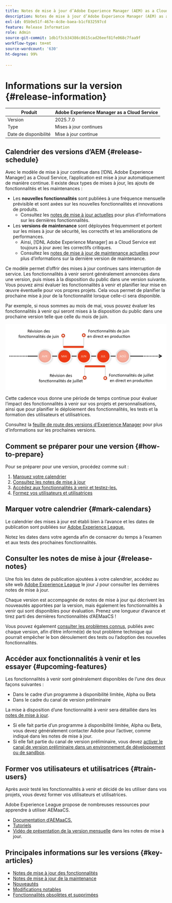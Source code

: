 ```yaml
---
title: Notes de mise à jour d’Adobe Experience Manager (AEM) as a Cloud Service.
description: Notes de mise à jour d’Adobe Experience Manager (AEM) as a Cloud Service.
exl-id: 05b9e51f-467e-4c8e-baea-b1cf832597cd
feature: Release Information
role: Admin
source-git-commit: 1db1f3cb34386c8615cad26eef81fe068c7faa9f
workflow-type: tm+mt
source-wordcount: '630'
ht-degree: 99%

---
```



# Informations sur la version {#release-information}

| Produit | Adobe Experience Manager as a Cloud Service |
|---|---|
| Version | 2025.7.0 |
| Type | Mises à jour continues |
| Date de disponibilité | Mise à jour continue |

## Calendrier des versions d’AEM {#release-schedule}

Avec le modèle de mise à jour continue dans [!DNL Adobe Experience Manager] as a Cloud Service, l’application est mise à jour automatiquement de manière continue. Il existe deux types de mises à jour, les ajouts de fonctionnalités et les maintenances :

* Les **nouvelles fonctionnalités** sont publiées à une fréquence mensuelle prévisible et sont axées sur les nouvelles fonctionnalités et innovations de produits.
   * Consultez les [notes de mise à jour actuelles](/help/release-notes/release-notes-cloud/release-notes-current.md) pour plus d’informations sur les dernières fonctionnalités.
* Les **versions de maintenance** sont déployées fréquemment et portent sur les mises à jour de sécurité, les correctifs et les améliorations de performances.
   * Ainsi, [!DNL Adobe Experience Manager] as a Cloud Service est toujours à jour avec les correctifs critiques.
   * Consultez les [notes de mise à jour de maintenance actuelles](/help/release-notes/maintenance/latest.md) pour plus d’informations sur la dernière version de maintenance.

Ce modèle permet d’offrir des mises à jour continues sans interruption de service. Les fonctionnalités à venir seront généralement annoncées dans une version, puis mises à la disposition du public dans une version suivante. Vous pouvez ainsi évaluer les fonctionnalités à venir et planifier leur mise en œuvre éventuelle pour vos propres projets. Cela vous permet de planifier la prochaine mise à jour de la fonctionnalité lorsque celle-ci sera disponible.

Par exemple, si nous sommes au mois de mai, vous pouvez évaluer les fonctionnalités à venir qui seront mises à la disposition du public dans une prochaine version telle que celle du mois de juin.

![Graphique de cadence des fonctionnalités à venir](assets/prerelease-cadence.png)

Cette cadence vous donne une période de temps continue pour évaluer l’impact des fonctionnalités à venir sur vos projets et personnalisations, ainsi que pour planifier le déploiement des fonctionnalités, les tests et la formation des utilisateurs et utilisatrices.

Consultez la [feuille de route des versions d’Experience Manager](https://experienceleague.adobe.com/docs/experience-manager-release-information/aem-release-updates/update-releases-roadmap.html?lang=fr#aem-as-cloud-service) pour plus d’informations sur les prochaines versions.

## Comment se préparer pour une version {#how-to-prepare}

Pour se préparer pour une version, procédez comme suit :

1. [Marquez votre calendrier](#mark-calendars)
1. [Consultez les notes de mise à jour](#release-notes)
1. [Accédez aux fonctionnalités à venir et testez-les.](#upcoming-features)
1. [Formez vos utilisateurs et utilisatrices](#train-users)

## Marquer votre calendrier {#mark-calendars}

Le calendrier des mises à jour est établi bien à l’avance et les dates de publication sont publiées sur [Adobe Experience League.](https://experienceleague.adobe.com/docs/experience-manager-release-information/aem-release-updates/update-releases-roadmap.html?lang=fr#aem-as-cloud-service)

Notez les dates dans votre agenda afin de consacrer du temps à l’examen et aux tests des prochaines fonctionnalités.

## Consulter les notes de mise à jour {#release-notes}

Une fois les dates de publication ajoutées à votre calendrier, accédez au site web [Adobe Experience League](/help/release-notes/release-notes-cloud/release-notes-current.md) le jour J pour consulter les dernières notes de mise à jour.

Chaque version est accompagnée de notes de mise à jour qui décrivent les nouveautés apportées par la version, mais également les fonctionnalités à venir qui sont disponibles pour évaluation. Prenez une longueur d’avance et tirez parti des dernières fonctionnalités d’AEMaaCS !

Vous pouvez également [consulter les problèmes connus](/help/release-notes/maintenance/latest.md), publiés avec chaque version, afin d’être informé(e) de tout problème technique qui pourrait empêcher le bon déroulement des tests ou l’adoption des nouvelles fonctionnalités.

## Accéder aux fonctionnalités à venir et les essayer {#upcoming-features}

Les fonctionnalités à venir sont généralement disponibles de l’une des deux façons suivantes :

* Dans le cadre d’un programme à disponibilité limitée, Alpha ou Beta
* Dans le cadre du canal de version préliminaire

La mise à disposition d’une fonctionnalité à venir sera détaillée dans les [notes de mise à jour](#release-notes).

* Si elle fait partie d’un programme à disponibilité limitée, Alpha ou Beta, vous devez généralement contacter Adobe pour l’activer, comme indiqué dans les notes de mise à jour.
* Si elle fait partie du canal de version préliminaire, vous devez [activer le canal de version préliminaire dans un environnement de développement ou de sandbox](/help/release-notes/prerelease.md).

## Former vos utilisateurs et utilisatrices {#train-users}

Après avoir testé les fonctionnalités à venir et décidé de les utiliser dans vos projets, vous devez former vos utilisateurs et utilisatrices.

Adobe Experience League propose de nombreuses ressources pour apprendre à utiliser AEMaaCS.

* [Documentation d’AEMaaCS.](https://experienceleague.adobe.com/docs/experience-manager-cloud-service.html?lang=fr)
* [Tutoriels](https://experienceleague.adobe.com/docs/experience-manager-learn/aem-tutorials/overview.html?lang=fr)
* [Vidéo de présentation de la version mensuelle](/help/release-notes/release-notes-cloud/release-notes-current.md#release-video) dans les notes de mise à jour.

## Principales informations sur les versions {#key-articles}

* [Notes de mise à jour des fonctionnalités](/help/release-notes/release-notes-cloud/release-notes-current.md)
* [Notes de mise à jour de la maintenance](/help/release-notes/maintenance/latest.md)
* [Nouveautés](what-is-new.md)
* [Modifications notables](aem-cloud-changes.md)
* [Fonctionnalités obsolètes et supprimées](deprecated-removed-features.md)
